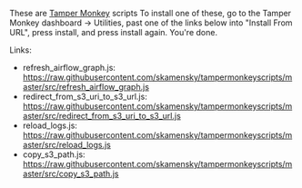 
These are [Tamper Monkey](https://chrome.google.com/webstore/detail/tampermonkey/dhdgffkkebhmkfjojejmpbldmpobfkfo?hl=en) scripts
To install one of these, go to the Tamper Monkey dashboard -> Utilities, past one of the links below into "Install From URL", press install, and press install again. You're done.


Links:

* refresh_airflow_graph.js: https://raw.githubusercontent.com/skamensky/tampermonkeyscripts/master/src/refresh_airflow_graph.js
* redirect_from_s3_uri_to_s3_url.js: https://raw.githubusercontent.com/skamensky/tampermonkeyscripts/master/src/redirect_from_s3_uri_to_s3_url.js
* reload_logs.js: https://raw.githubusercontent.com/skamensky/tampermonkeyscripts/master/src/reload_logs.js
* copy_s3_path.js: https://raw.githubusercontent.com/skamensky/tampermonkeyscripts/master/src/copy_s3_path.js
